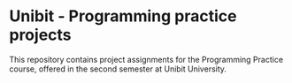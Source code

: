 # Unibit - Programming practice projects

This repository contains project assignments for the Programming Practice course, offered in the second semester at Unibit University.